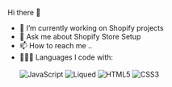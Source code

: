  Hi there 👋
- 👀 I’m currently working on Shopify projects
- 💬 Ask me about Shopify Store Setup
- 📫 How to reach me ..
 - 👨🏽‍💻 Languages I code with:
 <br><br>
![JavaScript](https://img.shields.io/badge/javascript-%23323330.svg?style=for-the-badge&logo=javascript&logoColor=%23F7DF1E)
![Liqued](https://img.shields.io/badge/Liqued-%2300ADD8.svg?style=for-the-badge&logo=Liqued&logoColor=white)
![HTML5](https://img.shields.io/badge/HTML5-%230175C2.svg?style=for-the-badge&logo=HTML5&logoColor=white)
![CSS3](https://img.shields.io/badge/CSS3-%2335495e.svg?style=for-the-badge&logo=CSS3&logoColor=%234FC08D)



